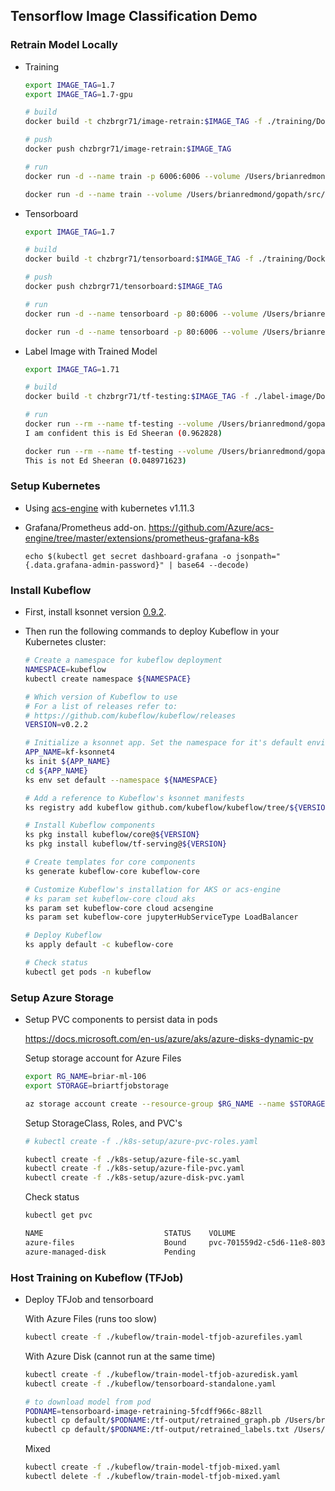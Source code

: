 ## Tensorflow Image Classification Demo


### Retrain Model Locally

* Training
    ```bash
    export IMAGE_TAG=1.7
    export IMAGE_TAG=1.7-gpu

    # build
    docker build -t chzbrgr71/image-retrain:$IMAGE_TAG -f ./training/Dockerfile ./training

    # push
    docker push chzbrgr71/image-retrain:$IMAGE_TAG

    # run
    docker run -d --name train -p 6006:6006 --volume /Users/brianredmond/gopath/src/github.com/chzbrgr71/image-classification/tf-output:/model chzbrgr71/image-retrain:$IMAGE_TAG

    docker run -d --name train --volume /Users/brianredmond/gopath/src/github.com/chzbrgr71/image-classification/tf-output:/model chzbrgr71/image-retrain:$IMAGE_TAG "--bottleneck_dir=/model/bottlenecks" "--model_dir=/model/inception" "--summaries_dir=/model/training_summaries/long" "--output_graph=/model/retrained_graph.pb" "--output_labels=/model/retrained_labels.txt" "--image_dir=images"
    ```

* Tensorboard
    ```bash
    export IMAGE_TAG=1.7

    # build
    docker build -t chzbrgr71/tensorboard:$IMAGE_TAG -f ./training/Dockerfile.tensorboard ./training

    # push
    docker push chzbrgr71/tensorboard:$IMAGE_TAG

    # run
    docker run -d --name tensorboard -p 80:6006 --volume /Users/brianredmond/gopath/src/github.com/chzbrgr71/image-classification/tf-output:/model chzbrgr71/tensorboard:$IMAGE_TAG

    docker run -d --name tensorboard -p 80:6006 --volume /Users/brianredmond/gopath/src/github.com/chzbrgr71/image-classification/tf-output:/tf-output chzbrgr71/tensorboard:$IMAGE_TAG "--logdir" "/tf-output/training_summaries"
    ```

* Label Image with Trained Model
    ```bash
    export IMAGE_TAG=1.71

    # build
    docker build -t chzbrgr71/tf-testing:$IMAGE_TAG -f ./label-image/Dockerfile ./label-image

    # run
    docker run --rm --name tf-testing --volume /Users/brianredmond/gopath/src/github.com/chzbrgr71/image-classification/label-image:/image chzbrgr71/tf-testing:$IMAGE_TAG /image/edsheeran.jpg
    I am confident this is Ed Sheeran (0.962828)

    docker run --rm --name tf-testing --volume /Users/brianredmond/gopath/src/github.com/chzbrgr71/image-classification/label-image:/image chzbrgr71/tf-testing:$IMAGE_TAG /image/bradpitt.jpg
    This is not Ed Sheeran (0.048971623)
    ```

### Setup Kubernetes

* Using [acs-engine](https://github.com/Azure/acs-engine) with kubernetes v1.11.3
* Grafana/Prometheus add-on. https://github.com/Azure/acs-engine/tree/master/extensions/prometheus-grafana-k8s 

    ```
    echo $(kubectl get secret dashboard-grafana -o jsonpath="{.data.grafana-admin-password}" | base64 --decode)
    ```

### Install Kubeflow

* First, install ksonnet version [0.9.2](https://ksonnet.io/#get-started).
* Then run the following commands to deploy Kubeflow in your Kubernetes cluster:

    ```bash
    # Create a namespace for kubeflow deployment
    NAMESPACE=kubeflow
    kubectl create namespace ${NAMESPACE}

    # Which version of Kubeflow to use
    # For a list of releases refer to:
    # https://github.com/kubeflow/kubeflow/releases
    VERSION=v0.2.2

    # Initialize a ksonnet app. Set the namespace for it's default environment.
    APP_NAME=kf-ksonnet4
    ks init ${APP_NAME}
    cd ${APP_NAME}
    ks env set default --namespace ${NAMESPACE}

    # Add a reference to Kubeflow's ksonnet manifests
    ks registry add kubeflow github.com/kubeflow/kubeflow/tree/${VERSION}/kubeflow

    # Install Kubeflow components
    ks pkg install kubeflow/core@${VERSION}
    ks pkg install kubeflow/tf-serving@${VERSION}

    # Create templates for core components
    ks generate kubeflow-core kubeflow-core

    # Customize Kubeflow's installation for AKS or acs-engine
    # ks param set kubeflow-core cloud aks
    ks param set kubeflow-core cloud acsengine
    ks param set kubeflow-core jupyterHubServiceType LoadBalancer

    # Deploy Kubeflow
    ks apply default -c kubeflow-core

    # Check status
    kubectl get pods -n kubeflow
    ```


### Setup Azure Storage

* Setup PVC components to persist data in pods

    https://docs.microsoft.com/en-us/azure/aks/azure-disks-dynamic-pv 

    Setup storage account for Azure Files
    ```bash
    export RG_NAME=briar-ml-106
    export STORAGE=briartfjobstorage

    az storage account create --resource-group $RG_NAME --name $STORAGE --sku Standard_LRS
    ```

    Setup StorageClass, Roles, and PVC's
    ```bash
    # kubectl create -f ./k8s-setup/azure-pvc-roles.yaml

    kubectl create -f ./k8s-setup/azure-file-sc.yaml
    kubectl create -f ./k8s-setup/azure-file-pvc.yaml
    kubectl create -f ./k8s-setup/azure-disk-pvc.yaml
    ```

    Check status
    ```bash
    kubectl get pvc

    NAME                           STATUS    VOLUME                                     CAPACITY   ACCESS MODES   STORAGECLASS          AGE
    azure-files                    Bound     pvc-701559d2-c5d6-11e8-8031-000d3a1fd235   5Gi        RWX            kubeflow-azurefiles   6s
    azure-managed-disk             Pending                                                                        managed-standard      5s
    ```


### Host Training on Kubeflow (TFJob)

* Deploy TFJob and tensorboard

    With Azure Files (runs too slow)
    ```bash
    kubectl create -f ./kubeflow/train-model-tfjob-azurefiles.yaml
    ```

    With Azure Disk (cannot run at the same time)
    ```bash
    kubectl create -f ./kubeflow/train-model-tfjob-azuredisk.yaml
    kubectl create -f ./kubeflow/tensorboard-standalone.yaml

    # to download model from pod
    PODNAME=tensorboard-image-retraining-5fcdff966c-88zll
    kubectl cp default/$PODNAME:/tf-output/retrained_graph.pb /Users/brianredmond/Downloads/retrained_graph.pb
    kubectl cp default/$PODNAME:/tf-output/retrained_labels.txt /Users/brianredmond/Downloads/retrained_labels.txt
    ```

    Mixed
    ```bash
    kubectl create -f ./kubeflow/train-model-tfjob-mixed.yaml
    kubectl delete -f ./kubeflow/train-model-tfjob-mixed.yaml
    ```